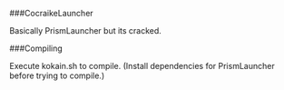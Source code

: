 ###CocraikeLauncher

Basically PrismLauncher but its cracked.

###Compiling

Execute kokain.sh to compile. (Install dependencies for PrismLauncher before trying to compile.)
